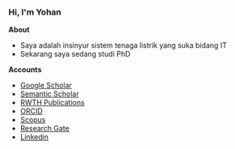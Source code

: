### Hi, I'm Yohan

<!--
**yohanfs/yohanfs** is a ✨ _special_ ✨ repository because its `README.md` (this file) appears on your GitHub profile.

Here are some ideas to get you started:

- 🔭 I’m currently working on ...
- 🌱 I’m currently learning ...
- 👯 I’m looking to collaborate on ...
- 🤔 I’m looking for help with ...
- 💬 Ask me about ...
- 📫 How to reach me: ...
- 😄 Pronouns: ...
- ⚡ Fun fact: ...
-->

**About**

- Saya adalah insinyur sistem tenaga listrik yang suka bidang IT
- Sekarang saya sedang studi PhD

**Accounts**

- [Google Scholar](https://scholar.google.com/citations?user=zRZB_Q0AAAAJ&hl=de&oi=ao) 
- [Semantic Scholar](https://www.semanticscholar.org/author/Yohan-Fajar-Sidik/100969224) 
- [RWTH Publications](https://publications.rwth-aachen.de/search?ln=en&p=author:%22Sidik%2C%20Y.%20F.%22) 
- [ORCID](https://orcid.org/0000-0002-3826-2095) 
- [Scopus](https://www.scopus.com/authid/detail.uri?authorId=57212457786)
- [Research Gate](https://www.researchgate.net/profile/Yohan-Fajar-Sidik) 
- [Linkedin](https://www.linkedin.com/in/yohan-fajar-sidik-84155033/) 
